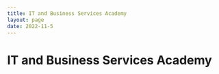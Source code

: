 ```yaml
---
title: IT and Business Services Academy
layout: page
date: 2022-11-5
---
```

# IT and Business Services Academy
